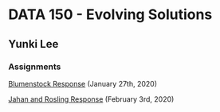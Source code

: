 # DATA 150 - Evolving Solutions

## Yunki Lee

### Assignments

[Blumenstock Response](https://yunkichristian.github.io/work/blumenstock) (January 27th, 2020)

[Jahan and Rosling Response](https://yunkichristian.github.io/work/Jahan%20and%20Rosling%20Response) (February 3rd, 2020)
